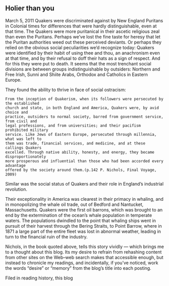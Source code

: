 ## Holier than you

March 5, 2011
Quakers were discriminated against by New England Puritans in Colonial times for differences that were hardly distinguishable, even at that time. The Quakers were more puritanical in their ascetic religious zeal than even the Puritans. Perhaps we’ve lost the fine taste for heresy that let the Puritan authorities weed out these perceived deviants. Or perhaps they relied on the obvious social peculiarities we’d recognize today: Quakers were identified by their habit of using thee and thou, an anachronism even at that time, and by their refusal to doff their hats as a sign of respect. And for this they were put to death. It seems that the most trenchant social divisions are between groups indistinguishable by outsiders: Northern and Free Irish, Sunni and Shiite Arabs, Orthodox and Catholics in Eastern Europe.

They found the ability to thrive in face of social ostracism:

	From the inception of Quakerism, when its followers were persecuted by the established 
	church and state, in both England and America, Quakers were, by avid choice and 
	practice, outsiders to normal society, barred from government service, from civil and 
	legal professions, and from universities; and their pacifism prohibited military 
	service. Like Jews of Eastern Europe, persecuted through millennia, what was left to 
	them was trade, financial services, and medicine, and at these callings Quakers 
	excelled. Through native ability, honesty, and energy, they became disproportionately 
	more prosperous and influential than those who had been accorded every advantage 
	offered by the society around them.(p.142 P. Nichols, Final Voyage, 2009)

Similar was the social status of Quakers and their role in England’s industrial revolution.

Their exceptionality in America was clearest in their primacy in whaling, and in monopolizing the whale oil trade, out of Bedford and Nantucket, Massachusetts. Quakers were the first oil barrons, which was brought to an end by the extermination of the ocean’s whale population in temperate waters. The populations dwindled to the point that whaling ships went in pursuit of their harvest through the Bering Straits, to Point Barrow, where in 1871 a large part of the entire fleet was lost in abnormal weather, leading in turn to the financial ruin of the industry.

Nichols, in the book quoted above, tells this story vividly — which brings me to a thought about this blog. Its my desire to refrain from rehashing content from other sites on the Web–web search makes that accessible enough, but instead to chronicle my readings, and incidentally, if you’ve noticed, work the words “desire” or “memory” from the blog’s title into each posting.


Filed in reading history, this blog

